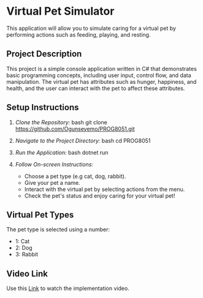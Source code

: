 # Virtual Pet Simulator

This application will allow you to simulate caring for a virtual pet by performing actions such as feeding, playing, and resting.

## Project Description

This project is a simple console application written in C# that demonstrates basic programming concepts, including user input, control flow, and data manipulation. The virtual pet has attributes such as hunger, happiness, and health, and the user can interact with the pet to affect these attributes.

## Setup Instructions

1. *Clone the Repository:*
    bash
    git clone https://github.com/Ogunseyemo/PROG8051.git
    

2. *Navigate to the Project Directory:*
    bash
    cd PROG8051
    

3. *Run the Application:*
    bash
    dotnet run
    

4. *Follow On-screen Instructions:*
    - Choose a pet type (e.g cat, dog, rabbit).
    - Give your pet a name.
    - Interact with the virtual pet by selecting actions from the menu.
    - Check the pet's status and enjoy caring for your virtual pet!

## Virtual Pet Types

The pet type is selected using a number:
- 1: Cat
- 2: Dog
- 3: Rabbit


## Video Link
Use this [Link](https://www.loom.com/share/f2d0db4e5c3d4ff3b0a487455c9b6f85?sid=e099c80b-c25f-4fa3-b72c-76bfd30ea059) to watch the implementation video.
